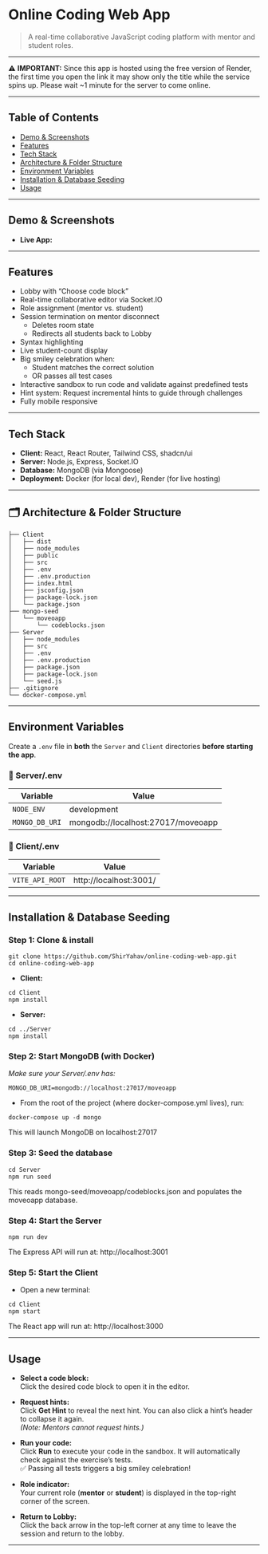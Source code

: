 # Online Coding Web App

> A real-time collaborative JavaScript coding platform with mentor and student roles.

---

⚠️ **IMPORTANT:** Since this app is hosted using the free version of Render, the first time you open the link it may show only the title while the service spins up. Please wait ~1 minute for the server to come online.

---

## Table of Contents

- [Demo & Screenshots](#demo--screenshots)
- [Features](#features)
- [Tech Stack](#tech-stack)
- [Architecture & Folder Structure](#architecture--folder-structure)
- [Environment Variables](#environment-variables)
- [Installation & Database Seeding](#installation--database-seeding)
- [Usage](#usage)

---

## Demo & Screenshots

- **Live App:** 

---

## Features

- Lobby with “Choose code block”
- Real-time collaborative editor via Socket.IO
- Role assignment (mentor vs. student)
- Session termination on mentor disconnect
  - Deletes room state
  - Redirects all students back to Lobby
- Syntax highlighting
- Live student-count display
- Big smiley celebration when:
  - Student matches the correct solution
  - OR passes all test cases
- Interactive sandbox to run code and validate against predefined tests
- Hint system: Request incremental hints to guide through challenges
- Fully mobile responsive

---

## Tech Stack

- **Client:** React, React Router, Tailwind CSS, shadcn/ui
- **Server:** Node.js, Express, Socket.IO
- **Database:** MongoDB (via Mongoose)
- **Deployment:** Docker (for local dev), Render (for live hosting)

---

## 🗂️ Architecture & Folder Structure

```
├── Client
│   ├── dist
│   ├── node_modules
│   ├── public
│   ├── src
│   ├── .env
│   ├── .env.production
│   ├── index.html
│   ├── jsconfig.json
│   ├── package-lock.json
│   └── package.json
├── mongo-seed
│   └── moveoapp
│       └── codeblocks.json
├── Server
│   ├── node_modules
│   ├── src
│   ├── .env
│   ├── .env.production
│   ├── package.json
│   ├── package-lock.json
│   └── seed.js
├── .gitignore
└── docker-compose.yml
```
---

## Environment Variables

Create a `.env` file in **both** the `Server` and `Client` directories **before starting the app**.

### 📁 Server/.env

| Variable       | Value                                      |
|----------------|--------------------------------------------|
| `NODE_ENV`     | development                                |
| `MONGO_DB_URI` | mongodb://localhost:27017/moveoapp         |

### 📁 Client/.env

| Variable         | Value                      |
|------------------|----------------------------|
| `VITE_API_ROOT`  | http://localhost:3001/     |

---

## Installation & Database Seeding

### Step 1: Clone & install
```
git clone https://github.com/ShirYahav/online-coding-web-app.git
cd online-coding-web-app
```

- **Client:**
```
cd Client
npm install
```

- **Server:**
```
cd ../Server
npm install
```

### Step 2: Start MongoDB (with Docker)
*Make sure your Server/.env has:*
```
MONGO_DB_URI=mongodb://localhost:27017/moveoapp
```
- From the root of the project (where docker-compose.yml lives), run:
```
docker-compose up -d mongo
```
This will launch MongoDB on localhost:27017

### Step 3: Seed the database
```
cd Server
npm run seed
```
This reads mongo-seed/moveoapp/codeblocks.json and populates the moveoapp database.

### Step 4: Start the Server
```
npm run dev
```
The Express API will run at: http://localhost:3001

### Step 5: Start the Client
- Open a new terminal:
```
cd Client
npm start
```
The React app will run at: http://localhost:3000

---

## Usage

- **Select a code block:**  
  Click the desired code block to open it in the editor.

- **Request hints:**  
  Click **Get Hint** to reveal the next hint. You can also click a hint’s header to collapse it again.  
  *(Note: Mentors cannot request hints.)*

- **Run your code:**  
  Click **Run** to execute your code in the sandbox. It will automatically check against the exercise’s tests.  
  ✅ Passing all tests triggers a big smiley celebration!

- **Role indicator:**  
  Your current role (**mentor** or **student**) is displayed in the top-right corner of the screen.

- **Return to Lobby:**  
  Click the back arrow in the top-left corner at any time to leave the session and return to the lobby.

---